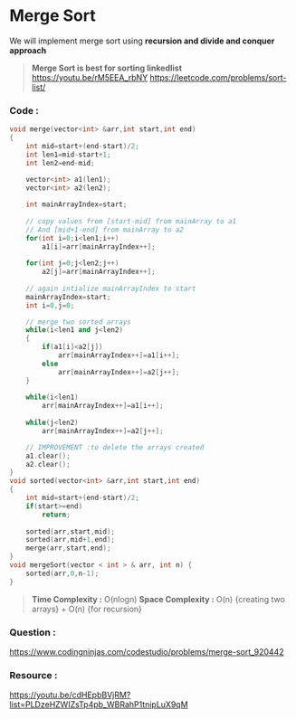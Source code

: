 # Merge Sort

We will implement merge sort using **recursion and divide and conquer approach** 


> **Merge Sort is best for sorting linkedlist**
> https://youtu.be/rM5EEA_rbNY
> https://leetcode.com/problems/sort-list/




### Code :

```cpp
void merge(vector<int> &arr,int start,int end)
{
    int mid=start+(end-start)/2;
    int len1=mid-start+1;
    int len2=end-mid;
    
    vector<int> a1(len1);
    vector<int> a2(len2);

    int mainArrayIndex=start;
    
    // copy values from [start-mid] from mainArray to a1
    // And [mid+1-end] from mainArray to a2
    for(int i=0;i<len1;i++)
        a1[i]=arr[mainArrayIndex++];
    
    for(int j=0;j<len2;j++)
        a2[j]=arr[mainArrayIndex++];
    
    // again intialize mainArrayIndex to start
    mainArrayIndex=start;
    int i=0,j=0;

	// merge two sorted arrays
    while(i<len1 and j<len2)
    {
        if(a1[i]<a2[j])
            arr[mainArrayIndex++]=a1[i++];
        else
            arr[mainArrayIndex++]=a2[j++];
    }
    
    while(i<len1)
        arr[mainArrayIndex++]=a1[i++];
    
    while(j<len2)
        arr[mainArrayIndex++]=a2[j++];

	// IMPROVEMENT :to delete the arrays created
	a1.clear();
    a2.clear();
}
void sorted(vector<int> &arr,int start,int end)
{
    int mid=start+(end-start)/2;
    if(start>=end)
        return;
    
    sorted(arr,start,mid);
    sorted(arr,mid+1,end);
    merge(arr,start,end);
}
void mergeSort(vector < int > & arr, int n) {
    sorted(arr,0,n-1);
}
```

>**Time Complexity :** O(nlogn)
>**Space Complexity :** O(n) {creating two arrays} + O(n) {for recursion}


### Question :
https://www.codingninjas.com/codestudio/problems/merge-sort_920442

### Resource :
https://youtu.be/cdHEpbBVjRM?list=PLDzeHZWIZsTp4pb_WBRahP1tnipLuX9qM